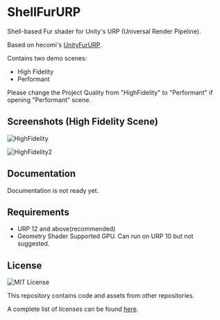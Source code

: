 ShellFurURP
=============

 Shell-based Fur shader for Unity's URP (Universal Render Pipeline).
 
 Based on hecomi's [UnityFurURP](https://github.com/hecomi/UnityFurURP).
 
 Contains two demo scenes:
 - High Fidelity
 - Performant
 
 Please change the Project Quality from "HighFidelity" to "Performant" if opening "Performant" scene.
 
Screenshots (High Fidelity Scene)
------------
 ![HighFidelity](https://user-images.githubusercontent.com/62869447/169247172-6014ea36-db6c-4637-9156-96c080bfc997.jpg)
 
 ![HighFidelity2](https://user-images.githubusercontent.com/62869447/169247998-f8e8bd37-da1c-4a7c-8e37-d8714707e940.jpg)

Documentation
------------
Documentation is not ready yet.

Requirements
------------
- URP 12 and above(recommended)
- Geometry Shader Supported GPU.
Can run on URP 10 but not suggested.

License
------------
![MIT License](http://img.shields.io/badge/license-MIT-blue.svg?style=flat)

This repository contains code and assets from other repositories.

A complete list of licenses can be found [here](https://github.com/jiaozi158/ShellFurURP/blob/main/LICENSE).

